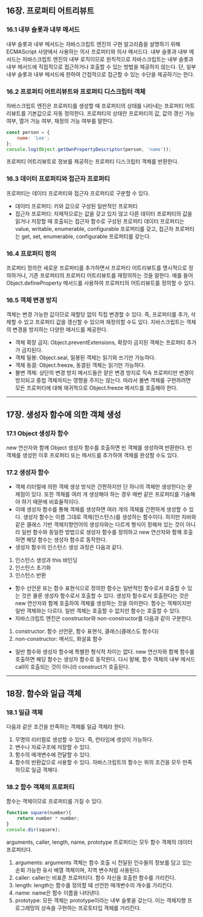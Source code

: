 ## 16장. 프로퍼티 어트리뷰트

### 16.1 내부 슬롯과 내부 메서드

내부 슬롯과 내부 메서드는 자바스크립트 엔진의 구현 알고리즘을 설명하기 위해 ECMAScript 사양에서 사용하는 의사 프로퍼티와 의사 메서드다. 
내부 슬롯과 내부 메서드는 자바스크립트 엔진의 내부 로직이므로 원칙적으로 자바스크립트는 내부 슬롯과 내부 메서드에 직접적으로 접근하거나 호출할 수 있는 방법을 제공하지 않는다. 단, 일부 내부 슬롯과 내부 메서드에 한하여 간접적으로 접근할 수 있는 수단을 제공하기는 한다.

### 16.2 프로퍼티 어트리뷰트와 프로퍼티 디스크립터 객체

자바스크립트 엔진은 프로퍼티를 생성할 때 프로퍼티의 상태를 나타내는 프로퍼티 어트리뷰트를 기본값으로 자동 정의한다. 프로퍼티의 상태란 프로퍼티의 값, 값의 갱신 가능 여부, 열거 가능 여부, 재정의 가능 여부를 말한다.
```js
const person = {
    name: 'Lee';
};
console.log(Object.getOwnPropertyDescriptor(person, 'name'));
```
프로퍼티 어트리뷰트로 정보를 제공하는 프로퍼티 디스크립터 객체를 반환한다.

### 16.3 데이터 프로퍼티와 접근자 프로퍼티

프로퍼티는 데이터 프로퍼티와 접근자 프로퍼티로 구분할 수 있다.
- 데이터 프로퍼티: 키와 값으로 구성된 일반적인 프로퍼티
- 접근자 프로퍼티: 자체적으로는 값을 갖고 있지 않고 다른 데이터 프로퍼티의 값을 읽거나 저장할 때 호출되는 접근자 함수로 구성된 프로퍼티
데이터 프로퍼티는 value, writable, enumerable, configurable 프로퍼티를 갖고, 접근자 프로퍼티는 get, set, enumerable, configurable 프로퍼티를 갖는다.

### 16.4 프로퍼티 정의

프로퍼티 정의란 새로운 프로퍼티를 추가하면서 프로퍼티 어트리뷰트를 명시적으로 정의하거나, 기존 프로퍼티의 프로퍼티 어트리뷰트를 재정의하는 것을 말한다.
예를 들어 Object.defineProperty 메서드를 사용하여 프로퍼티의 어트리뷰트를 정의할 수 있다.

### 16.5 객체 변경 방지

객체는 변경 가능한 값이므로 재할당 없이 직접 변경할 수 있다. 즉, 프로퍼티를 추가, 삭제할 수 있고 프로퍼티 값을 갱신할 수 있으며 재정의할 수도 있다.
자바스크립트는 객체의 변경을 방지하는 다양한 메서드를 제공한다.
- 객체 확장 금지: Object.preventExtensions, 확장이 금지된 객체는 프로퍼티 추가가 금지된다.
- 객체 밀봉: Object.seal, 밀봉된 객체는 읽기와 쓰기만 가능하다.
- 객체 동결: Object.freeze, 동결된 객체는 읽기만 가능하다.
- 불변 객체: 상단의 변경 방지 메서드들은 얕은 변경 방지로 직속 프로퍼티만 변경이 방지되고 중첩 객체까지는 영향을 주지는 않는다. 따라서 불변 객체를 구현하려면 모든 프로퍼티에 대해 재귀적으로 Object.freeze 메서드를 호출해야 한다.

---

## 17장. 생성자 함수에 의한 객체 생성

### 17.1 Object 생성자 함수

new 연산자와 함께 Object 생성자 함수를 호출하면 빈 객체를 생성하여 반환한다. 빈 객체를 생성한 이후 프로퍼티 또는 메서드를 추가하여 객체를 완성할 수도 있다.

### 17.2 생성자 함수

- 객체 리터럴에 의한 객체 생성 방식은 간편하지만 단 하나의 객체만 생성한다는 문제점이 있다. 또한 객체를 여러 개 생성해야 하는 경우 매번 같은 프로퍼티를 기술해야 하기 때문에 비효율적이다.
- 이때 생성자 함수를 통해 객체를 생성하면 여러 개의 객체를 간편하게 생성할 수 있다. 생성자 함수는 이름 그대로 객체(인스턴스)를 생성하는 함수이다. 하지만 자바와 같은 클래스 기반 객체지향언어의 생성자와는 다르게 형식이 정해져 있는 것이 아니라 일반 함수와 동일한 방법으로 생성자 함수를 정의하고 new 연산자와 함께 호출하면 해당 함수는 생성자 함수로 동작한다.
- 생성자 함수의 인스턴스 생성 과정은 다음과 같다.
1. 인스턴스 생성과 this 바인딩
2. 인스턴스 초기화
3. 인스턴스 반환
- 함수 선언문 또는 함수 표현식으로 정의한 함수는 일반적인 함수로서 호출할 수 있는 것은 물론 생성자 함수로서 호출할 수 있다. 생성자 함수로서 호출한다는 것은 new 연산자와 함께 호출하여 객체를 생성하는 것을 의미한다. 함수는 객체이지만 일반 객체와는 다르다. 일반 객체는 호출할 수 없지만 함수는 호출할 수 있다.
- 자바스크립트 엔진은 constructor와 non-constructor를 다음과 같이 구분한다.
1. constructor: 함수 선언문, 함수 표현식, 클래스(클래스도 함수다)
2. non-constructor: 메서드, 화살표 함수
- 일반 함수와 생성자 함수에 특별한 형식적 차이는 없다. new 연산자와 함께 함수를 호출하면 해당 함수는 생성자 함수로 동작한다. 다시 말해, 함수 객체의 내부 메서드 call이 호출되는 것이 아니라 construct가 호출된다.

---

## 18장. 함수와 일급 객체

### 18.1 일급 객체

다음과 같은 조건을 만족하는 객체를 일급 객체라 한다.
1. 무명의 리터럴로 생성할 수 있다. 즉, 런타임에 생성이 가능하다.
2. 변수나 자료구조에 저장할 수 있다.
3. 함수의 매개변수에 전달할 수 있다.
4. 함수의 반환값으로 사용할 수 있다.
자바스크립트의 함수는 위의 조건을 모두 만족하므로 일급 객체다.

### 18.2 함수 객체의 프로퍼티

함수는 객체이므로 프로퍼티를 가질 수 있다. 
```js
function square(number){
    return number * number;
}
console.dir(square);
```
arguments, caller, length, name, prototype 프로퍼티는 모두 함수 객체의 데이터 프로퍼티다. 
1. arguments: arguments 객체는 함수 호출 시 전달된 인수들의 정보를 담고 있는 순회 가능한 유사 배열 객체이며, 지역 변수처럼 사용된다.
2. caller: caller는 비표준 프로퍼티다. 함수 자신을 호출한 함수를 가리킨다.
3. length: length는 함수를 정의할 때 선언한 매개변수의 개수를 가리킨다.
4. name: name은 함수 이름을 나타낸다.
5. prototype: 모든 객체는 prototype이라는 내부 슬롯을 갖는다. 이는 객체지향 프로그래밍의 상속을 구현하는 프로토타입 객체를 가리킨다.
